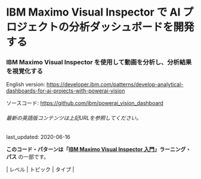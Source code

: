 # IBM Maximo Visual Inspector で AI プロジェクトの分析ダッシュボードを開発する

### IBM Maximo Visual Inspector を使用して動画を分析し、分析結果を視覚化する

English version: https://developer.ibm.com/patterns/develop-analytical-dashboards-for-ai-projects-with-powerai-vision
  
ソースコード: https://github.com/ibm/powerai_vision_dashboard

###### 最新の英語版コンテンツは上記URLを参照してください。
last_updated: 2020-06-16

 
**このコード・パターンは「[IBM Maximo Visual Inspector 入門](https://developer.ibm.com/series/learning-path-powerai-vision)」ラーニング・パス** の一部です。

| レベル | トピック | タイプ |

